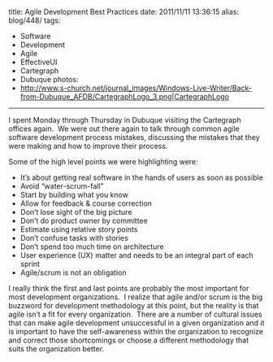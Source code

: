 title: Agile Development Best Practices
date: 2011/11/11 13:36:15
alias: blog/448/
tags:
- Software
- Development
- Agile
- EffectiveUI
- Cartegraph
- Dubuque
photos:
- http://www.s-church.net/journal_images/Windows-Live-Writer/Back-from-Dubuque_AFDB/CartegraphLogo_3.png|CartegraphLogo
---
I spent Monday through Thursday in Dubuque visiting the Cartegraph offices again.  We were out there again to talk through common agile software development process mistakes, discussing the mistakes that they were making and how to improve their process. 

Some of the high level points we were highlighting were:

*   It’s about getting real software in the hands of users as soon as possible
*   Avoid “water-scrum-fall”
*   Start by building what you know
*   Allow for feedback & course correction
*   Don’t lose sight of the big picture
*   Don’t do product owner by committee
*   Estimate using relative story points
*   Don’t confuse tasks with stories
*   Don’t spend too much time on architecture
*   User experience (UX) matter and needs to be an integral part of each sprint
*   Agile/scrum is not an obligation

I really think the first and last points are probably the most important for most development organizations.  I realize that agile and/or scrum is the big buzzword for development methodology at this point, but the reality is that agile isn’t a fit for every organization.  There are a number of cultural issues that can make agile development unsuccessful in a given organization and it is important to have the self-awareness within the organization to recognize and correct those shortcomings or choose a different methodology that suits the organization better.